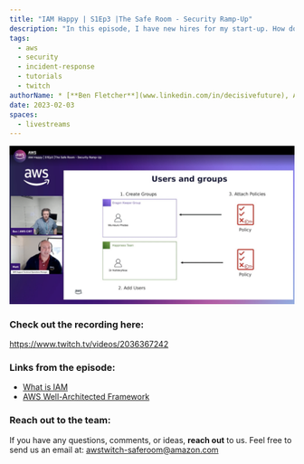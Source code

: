 ```yaml
---
title: "IAM Happy | S1Ep3 |The Safe Room - Security Ramp-Up"
description: "In this episode, I have new hires for my start-up. How do I set them up with the right permissions? We cover the basics of IAM and the considerations you should take when creating users, groups and roles. We also discuss access keys."
tags:
  - aws
  - security
  - incident-response
  - tutorials
  - twitch
authorName: * [**Ben Fletcher**](www.linkedin.com/in/decisivefuture), AWS CIRT @ AWS
date: 2023-02-03
spaces:
  - livestreams
---
```


![Screenshot from the stream](images/episode-3.png)


### Check out the recording here:

https://www.twitch.tv/videos/2036367242 


### Links from the episode:

- [What is IAM](https://docs.aws.amazon.com/IAM/latest/UserGuide/introduction.html)
- [AWS Well-Architected Framework](https://docs.aws.amazon.com/IAM/latest/UserGuide/id_credentials_access-keys.html)


### Reach out to the team:

If you have any questions, comments, or ideas, **reach out** to us. Feel free to send us an email at: [awstwitch-saferoom@amazon.com](mailto:awstwitch-saferoom@amazon.com)

